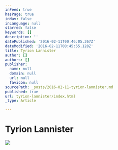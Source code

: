 ```yaml
---
inFeed: true
hasPage: true
inNav: false
inLanguage: null
starred: false
keywords: []
description: ''
datePublished: '2016-02-11T00:46:05.367Z'
dateModified: '2016-02-11T00:45:55.128Z'
title: Tyrion Lannister
author: []
authors: []
publisher:
  name: null
  domain: null
  url: null
  favicon: null
sourcePath: _posts/2016-02-11-tyrion-lannister.md
published: true
url: tyrion-lannister/index.html
_type: Article

---
```

# Tyrion Lannister
![](https://the-grid-user-content.s3-us-west-2.amazonaws.com/cef7e740-1e41-4634-a024-0bc103b5e818.jpg)